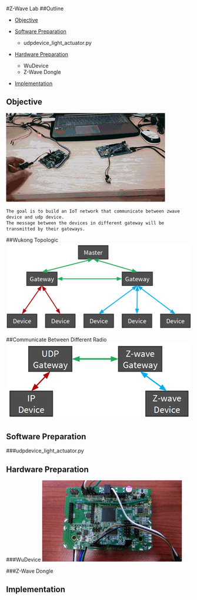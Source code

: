 #Z-Wave Lab
##Outline
* [Objective](#objective)

* [Software Preparation](#software-preparation)
  * udpdevice_light_actuator.py
* [Hardware Preparation](#hardware-preparation)
  * WuDevice
  * Z-Wave Dongle
* [Implementation](#implementation)

Objective
--------------------
<img src="./img/Lab6.gif" ><br/>
```
The goal is to build an IoT network that communicate between zwave device and udp device.
The message between the devices in different gateway will be transmitted by their gateways.
```

##Wukong Topologic
<img src="./img/WuKong Topologic.png" ><br/>

##Communicate Between Different Radio
<img src="./img/Communicate Between Different Radio.png" ><br/>

Software Preparation
--------------------
###udpdevice_light_actuator.py

Hardware Preparation
--------------------
###WuDevice
<img src="./img/WuDevice.jpg" width="380" height="220">

###Z-Wave Dongle

Implementation
--------------------
